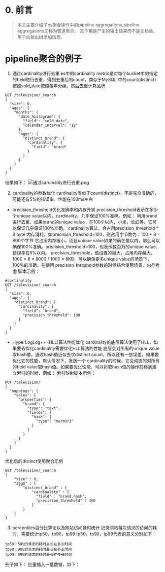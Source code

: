 # 0. 前言
>本文主要介绍了es聚合操作中的pipeline aggregations,pipeline aggregations又称为管道聚合，
 其作用是产生的输出结果而不是文档集，用于向输出树添加信息。
# pipeline聚合的例子
1. 通过cardinality进行去重
es中的cardinality metric是对每个bucket中的指定的field进行去重，得到去重后的count，类似于MySQL
中的count(distinct)
按照sold_date按照每年分组，然后去重计算品牌
```
GET /television/_search
{
  "size": 0,
  "aggs": {
    "months": {
      "date_histogram": {
        "field": "sold_date",
        "calendar_interval": "1y"
      },
      "aggs": {
        "distinct_brand": {
          "cardinality": {
            "field": "brand"
          }
        }
      }
    }
  }
}
```

结果如下：
![通过cardinality进行去重.png](https://upload-images.jianshu.io/upload_images/9905084-b689654adb7c3c43.png?imageMogr2/auto-orient/strip%7CimageView2/2/w/1240)

2. cardinality的参数优化
cardinality类似于count(distinct)，不是完全准确的，可能还有5%的错误率，性能在100ms左右
- precision_threshold优化准确率和内存开销
  precision_threshold表示在多少个unique value以内，cardinality，几乎保证100%准确。例如：
利用brand进行去重，如果brand的unique value，在100个以内，小米，长虹等，它可以保证几乎保证100%准确。
cardinality算法，会占用precision_threshold * 8 byte 内存消耗，如precision_threshold=100，则占用字节数为：100 * 8 = 800个字节
它占用内存很小。而且unique value如果的确在值以内，那么可以确保100%准确。precision_threshold=100，也表示数百万的unique value，错误率在5%以内。
precision_threshold，值设置的越大，占用内存越大，1000 * 8 = 8000 / 1000 = 8KB，可以确保更多unique value的场景下，100%的准确。在使用
precision_threshold参数的时候结合使用场景、内存考虑
脚本示例：
```
#cartinality
GET /television/_search
{
  "size": 0,
  "aggs": {
    "distinct_brand": {
      "cardinality": {
        "field": "brand",
        "precision_threshold": 100
      }
    }
  }
}
```

- HyperLogLog++ (HLL)算法性能优化
cardinality的底层算法使用了HLL，如果要去优化cardinality需要优化HLL算法的性能
底层会对所有的unique value取hash值，通过hash值近似去求distinct count，所以还有一些误差。如果要优化它的性能，默认情况下，发送一个
cardinality的时候，它会动态的对所有的field value取hash值。如果要优化性能，可以将取hash值的操作前移到建立索引的时候，例如：
索引映射脚本示例：
```
PUT /television/
{
  "mappings": {
    "sales": {
      "properties": {
        "brand": {
          "type": "text",
          "fields": {
            "hash": {
              "type": "murmur3" 
            }
          }
        }
      }
    }
  }
}
```

优化后的distinct使用聚合示例
```
GET /television/_search
{
    "size" : 0,
    "aggs" : {
        "distinct_brand" : {
            "cardinality" : {
              "field" : "brand.hash",
              "precision_threshold" : 100 
            }
        }
    }
}
```

3. percentiles百分比算法以及网站访问延时统计
记录网站每次请求的访问的耗时，需要统计tp50，tp90，tp99
tp50，tp90，tp99代表的意义分别如下：
```
tp50：50%的请求的耗时最长在多长时间
tp90：90%的请求的耗时最长在多长时间
tp99：99%的请求的耗时最长在多长时间
```
例子如下：
批量插入一批数据，如下：
